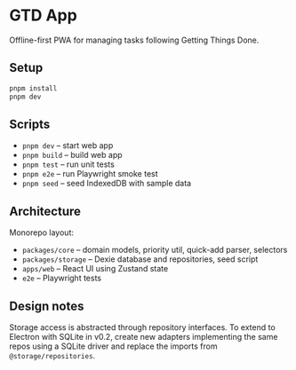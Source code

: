 # GTD App

Offline-first PWA for managing tasks following Getting Things Done.

## Setup

```bash
pnpm install
pnpm dev
```

## Scripts

- `pnpm dev` – start web app
- `pnpm build` – build web app
- `pnpm test` – run unit tests
- `pnpm e2e` – run Playwright smoke test
- `pnpm seed` – seed IndexedDB with sample data

## Architecture

Monorepo layout:

- `packages/core` – domain models, priority util, quick-add parser, selectors
- `packages/storage` – Dexie database and repositories, seed script
- `apps/web` – React UI using Zustand state
- `e2e` – Playwright tests

## Design notes

Storage access is abstracted through repository interfaces. To extend to Electron with SQLite in v0.2, create new adapters implementing the same repos using a SQLite driver and replace the imports from `@storage/repositories`.
